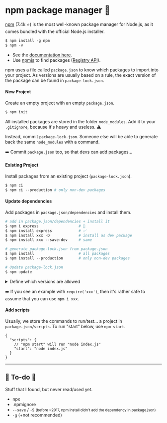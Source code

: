 # npm package manager 🤖

<div class="row row-cols-md-2"><div>

[npm](https://github.com/npm/cli) (7.4k ⭐) is the most well-known package manager for Node.js, as it comes bundled with the official Node.js installer.

```powershell
$ npm install -g npm
$ npm -v
```

* See the [documentation here](https://docs.npmjs.com/).
* Use [npmjs](https://www.npmjs.com/) to find packages ([Registry API](https://registry.npmjs.org/nodemon/2.0.20)).

npm uses a file called `package.json` to know which packages to import into your project. As versions are usually based on a rule, the exact version of the package can be found in `package-lock.json`.

#### New Project

Create an empty project with an empty `package.json`.

```powershell
$ npm init
```

All installed packages are stored in the folder `node_modules`. Add it to your `.gitignore`, because it's heavy and useless. ⚠️

Instead, commit `package-lock.json`. Someone else will be able to generate back the same `node_modules` with a command.

➡️ Commit `package.json` too, so that devs can add packages...

#### Existing Project

Install packages from an existing project (`package-lock.json`).

```powershell
$ npm ci
$ npm ci --production # only non-dev packages
```

</div><div>

#### Update dependencies

Add packages in `package.json/dependencies` and install them.

```powershell
# add in package.json/dependencies + install it
$ npm i express                  # 🤔
$ npm install express            # ✅
$ npm install xxx -D             # install as dev package
$ npm install xxx --save-dev     # same

# generate package-lock.json from package.json
$ npm install                    # all packages
$ npm install --production       # only non-dev packages

# Update package-lock.json
$ npm update
```

<details class="details-e">
<summary>Define which versions are allowed</summary>

Either when installing or by editing the `package.json`, you can select which version of a library you want to use.

```powershell
# when used with "i", use "@" followed by the "version"
$ npm i express@latest
```

* **^1.2.3**: same major version (1), can change (2.3)
* **~1.2.3**: same major+minor version (1.2), can change (3)
* **>=version**: version greater or equals <small>(see also `>,<,<=`)</small>
* **=version**: this exact version
* **a-b**: a range of versions
* **a||b**: either a or b
* **latest**: use the latest
</details>

➡️ If you see an example with `require('xxx')`, then it's rather safe to assume that you can use `npm i xxx`.

#### Add scripts

Usually, we store the commands to run/test... a project in `package.json/scripts`. To run "start" below, use `npm start`.

```json!
{
  "scripts": {
    // "npm start" will run "node index.js"
    "start": "node index.js"
  }
}
```
</div></div>

<hr class="sep-both">

## 👻 To-do 👻

Stuff that I found, but never read/used yet.

<div class="row row-cols-md-2"><div>

* npx
* .npmignore
* `--save` / `-S` <small>(before ~2017, npm install didn't add the dependency in package.json)</small>
* `-g` (+not recommended)
</div><div>


</div></div>